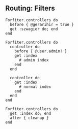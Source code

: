 ## Routing: Filters

    Forfiter.controllers do 
      before { @gerarihir = true }
      get :szwagier do; end
    end
    
    Forfiter.controllers do
      controller do  
        before { @user.admin? }
        get :index
          # admin index
        end
      end
      
      controller do 
        get :index
          # normal index
        end
      end
    end
    
    Forfiter.controllers do 
      get :index do; end
      after { cleanup }
    end
